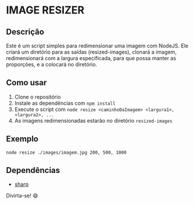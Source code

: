 # IMAGE RESIZER

## Descrição

Este é um script simples para redimensionar uma imagem com NodeJS. Ele criará um diretório para as saídas (resized-images), clonará a imagem, redimensionará com a largura especificada, para que possa manter as proporções, e a colocará no diretório.

## Como usar

1. Clone o repositório
2. Instale as dependências com `npm install`
3. Execute o script com `node resize <caminhoDaImagem> <largura1>, <largura2>, ...`
4. As imagens redimensionadas estarão no diretório `resized-images`

## Exemplo

`node resize ./images/imagem.jpg 200, 500, 1000`

## Dependências

- [sharp](https://www.npmjs.com/package/sharp)

Divirta-se! :smile: